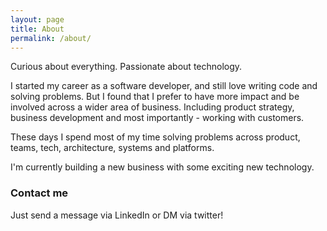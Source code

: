 ```yaml
---
layout: page
title: About
permalink: /about/
---
```


Curious about everything. Passionate about technology.

I started my career as a software developer, and still love writing code and solving problems. 
But I found that I prefer to have more impact and be involved across a wider area of business. 
Including product strategy, business development and most importantly - working with customers.

These days I spend most of my time solving problems across product, teams, tech, architecture, systems and platforms.

I'm currently building a new business with some exciting new technology.

### Contact me

Just send a message via LinkedIn or DM via twitter!

